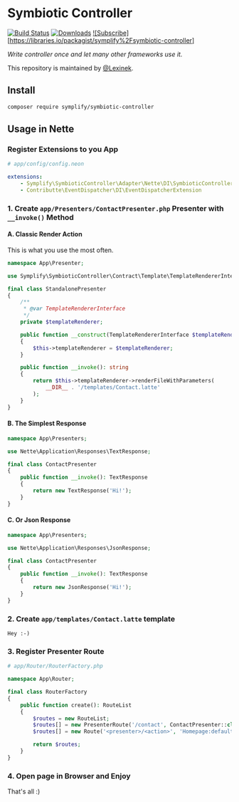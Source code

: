 # Symbiotic Controller

[![Build Status](https://img.shields.io/travis/Symplify/SymbioticController/master.svg?style=flat-square)](https://travis-ci.org/Symplify/SymbioticController)
[![Downloads](https://img.shields.io/packagist/dt/symplify/symbiotic-controller.svg?style=flat-square)](https://packagist.org/packages/symplify/symbiotic-controller)
[![Subscribe]](https://img.shields.io/badge/subscribe-to--releases-green.svg?style=flat-square)[https://libraries.io/packagist/symplify%2Fsymbiotic-controller]


*Write controller once and let many other frameworks use it.*

This repository is maintained by [@Lexinek](https://github.com/lexinek).

## Install

```bash
composer require symplify/symbiotic-controller
```


## Usage in Nette

### Register Extensions to you App

```yaml
# app/config/config.neon

extensions:
    - Symplify\SymbioticController\Adapter\Nette\DI\SymbioticControllerExtension
    - Contributte\EventDispatcher\DI\EventDispatcherExtension
```


### 1. Create `app/Presenters/ContactPresenter.php` Presenter with `__invoke()` Method

#### A. Classic Render Action

This is what you use the most often.

```php
namespace App\Presenter;

use Symplify\SymbioticController\Contract\Template\TemplateRendererInterface;

final class StandalonePresenter
{
    /**
     * @var TemplateRendererInterface
     */
    private $templateRenderer;

    public function __construct(TemplateRendererInterface $templateRenderer)
    {
        $this->templateRenderer = $templateRenderer;
    }

    public function __invoke(): string
    {
        return $this->templateRenderer->renderFileWithParameters(
            __DIR__ . '/templates/Contact.latte'
        );
    }
}
```

#### B. The Simplest Response

```php
namespace App\Presenters;

use Nette\Application\Responses\TextResponse;

final class ContactPresenter
{
    public function __invoke(): TextResponse
    {
        return new TextResponse('Hi!');
    }
}
```

#### C. Or Json Response

```php
namespace App\Presenters;

use Nette\Application\Responses\JsonResponse;

final class ContactPresenter
{
    public function __invoke(): TextResponse
    {
        return new JsonResponse('Hi!');
    }
}
```

### 2. Create `app/templates/Contact.latte` template

```twig
Hey :-)
```

### 3. Register Presenter Route

```php
# app/Router/RouterFactory.php

namespace App\Router;

final class RouterFactory
{
    public function create(): RouteList
    {
        $routes = new RouteList;
        $routes[] = new PresenterRoute('/contact', ContactPresenter::class);
        $routes[] = new Route('<presenter>/<action>', 'Homepage:default');

        return $routes;
    }
}
```

### 4. Open page in Browser and Enjoy

That's all :)
